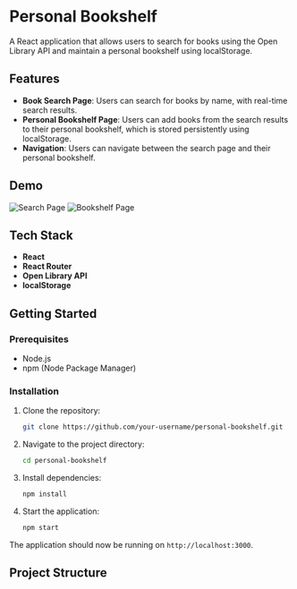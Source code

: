 # Personal Bookshelf

A React application that allows users to search for books using the Open Library API and maintain a personal bookshelf using localStorage.

## Features

- **Book Search Page**: Users can search for books by name, with real-time search results.
- **Personal Bookshelf Page**: Users can add books from the search results to their personal bookshelf, which is stored persistently using localStorage.
- **Navigation**: Users can navigate between the search page and their personal bookshelf.

## Demo

![Search Page](./path-to-your-image/search-page.png)
![Bookshelf Page](./path-to-your-image/bookshelf-page.png)

## Tech Stack

- **React**
- **React Router**
- **Open Library API**
- **localStorage**

## Getting Started

### Prerequisites

- Node.js
- npm (Node Package Manager)

### Installation

1. Clone the repository:

    ```bash
    git clone https://github.com/your-username/personal-bookshelf.git
    ```

2. Navigate to the project directory:

    ```bash
    cd personal-bookshelf
    ```

3. Install dependencies:

    ```bash
    npm install
    ```

4. Start the application:

    ```bash
    npm start
    ```

The application should now be running on `http://localhost:3000`.

## Project Structure

